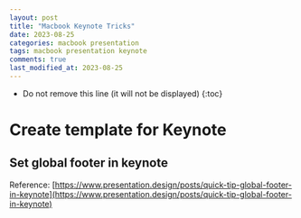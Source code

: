 ```yaml
---
layout: post
title: "Macbook Keynote Tricks"
date: 2023-08-25
categories: macbook presentation
tags: macbook presentation keynote
comments: true
last_modified_at: 2023-08-25
---
```

* Do not remove this line (it will not be displayed)
{:toc}

# Create template for Keynote

## Set global footer in keynote

Reference: [https://www.presentation.design/posts/quick-tip-global-footer-in-keynote](https://www.presentation.design/posts/quick-tip-global-footer-in-keynote)

